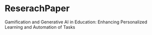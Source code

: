 # ReserachPaper
Gamification and Generative AI in Education: Enhancing Personalized Learning and Automation of Tasks
